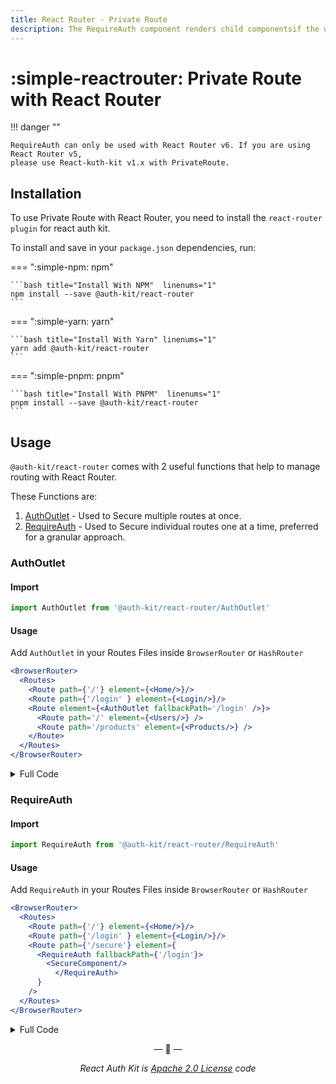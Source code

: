 ```yaml
---
title: React Router - Private Route
description: The RequireAuth component renders child componentsif the user is logged in. If not logged in the user is redirected to the page specified in loginPath prop.
---
```


# :simple-reactrouter: Private Route with React Router 

<div data-ea-publisher="authkitarkadipme" data-ea-type="text" id="privateroute_reactrouter"></div>

!!! danger ""

    RequireAuth can only be used with React Router v6. If you are using React Router v5,
    please use React-kuth-kit v1.x with PrivateRoute.

## Installation

To use Private Route with React Router, you need to install the `react-router plugin` for react auth kit.

To install and save in your `package.json` dependencies, run:

=== ":simple-npm: npm"

    ```bash title="Install With NPM"  linenums="1"
    npm install --save @auth-kit/react-router
    ```

=== ":simple-yarn: yarn"

    ```bash title="Install With Yarn" linenums="1"
    yarn add @auth-kit/react-router
    ```

=== ":simple-pnpm: pnpm"

    ```bash title="Install With PNPM"  linenums="1"
    pnpm install --save @auth-kit/react-router
    ```

## Usage

`@auth-kit/react-router` comes with 2 useful functions that help to manage routing with React Router.

These Functions are:

1. [AuthOutlet](#authoutlet) - Used to Secure multiple routes at once.
2. [RequireAuth](#requireauth) - Used to Secure individual routes one at a time, preferred for a granular approach. 

### AuthOutlet

#### Import

```js title="Import AuthOutlet"  linenums="1"
import AuthOutlet from '@auth-kit/react-router/AuthOutlet'
```

#### Usage

Add `AuthOutlet` in your Routes Files inside `BrowserRouter` or `HashRouter`

```jsx title="RouteComponent.jsx" hl_lines="5"  linenums="1"
<BrowserRouter>
  <Routes>
    <Route path={'/'} element={<Home/>}/>
    <Route path={'/login' } element={<Login/>}/>
    <Route element={<AuthOutlet fallbackPath='/login' />}>
      <Route path='/' element={<Users/>} />
      <Route path='/products' element={<Products/>} />
    </Route>
  </Routes>
</BrowserRouter>
```

<details>
    <summary>Full Code</summary>
    <br>

```jsx  linenums="1"
import React from "react";
import {BrowserRouter, Routes, Route} from "react-router-dom";
import AuthOutlet from '@auth-kit/react-router/AuthOutlet';
import SecureComponent from "./SecureComponent";

const Routes = () => {
  return (
    <BrowserRouter>
      <Routes>
        <Route path={'/'} element={<Home/>}/>
        <Route path={'/login' } element={<Login/>}/>
        <Route element={<AuthOutlet fallbackPath='/login' />}>
          <Route path='/' element={<Users/>} />
          <Route path='/products' element={<Products/>} />
        </Route>
      </Routes>
    </BrowserRouter>
  )
}
```
</details>


### RequireAuth

#### Import

```js title="Import RequireAuth" linenums="1"
import RequireAuth from '@auth-kit/react-router/RequireAuth'
```

#### Usage

Add `RequireAuth` in your Routes Files inside `BrowserRouter` or `HashRouter`

```jsx title="RouteComponent.jsx" hl_lines="5 6 7 8 9 10" linenums="1"
<BrowserRouter>
  <Routes>
    <Route path={'/'} element={<Home/>}/>
    <Route path={'/login' } element={<Login/>}/>
    <Route path={'/secure'} element={
      <RequireAuth fallbackPath={'/login'}>
        <SecureComponent/>
          </RequireAuth>
      }
    />
  </Routes>
</BrowserRouter>
```


<details>
    <summary>Full Code</summary>
    <br>

```jsx linenums="1"
import React from "react";
import {BrowserRouter, Routes, Route} from "react-router-dom";
import RequireAuth from '@auth-kit/react-router/RequireAuth';
import SecureComponent from "./SecureComponent";

const Routes = () => {
  return (
    <BrowserRouter>
      <Routes>
        <Route path={'/'} element={<Home/>}/>
        <Route path={'/login' } element={<Login/>}/>
        <Route path={'/secure'} element={
          <RequireAuth fallbackPath={'/login'}>
            <SecureComponent/>
          </RequireAuth>
        }
        />
      </Routes>
    </BrowserRouter>
  )
}
```
</details>



<p align="center">&mdash; 🔑  &mdash;</p>
<p align="center"><i>React Auth Kit is <a href="https://github.com/react-auth-kit/react-auth-kit/blob/master/LICENSE">Apache 2.0 License</a> code</i></p>
